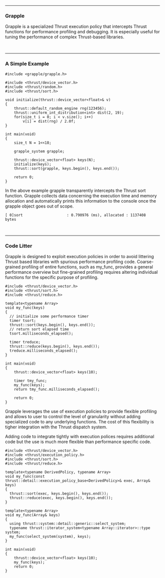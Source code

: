 <hr>
<h3>Grapple</h3>

Grapple is a specialized Thrust execution policy that intercepts Thrust
functions for performance profiling and debugging. It is especially
useful for tuning the performance of complex Thrust-based libraries.

<br><hr>
<h3>A Simple Example</h3>

~~~{.cpp}
#include <grapple/grapple.h>

#include <thrust/device_vector.h>
#include <thrust/random.h>
#include <thrust/sort.h>

void initialize(thrust::device_vector<float>& v)
{
    thrust::default_random_engine rng(123456);
    thrust::uniform_int_distribution<int> dist(2, 19);
    for(size_t i = 0; i < v.size(); i++)
        v[i] = dist(rng) / 2.0f;
}

int main(void)
{
    size_t N = 1<<18;

    grapple_system grapple;

    thrust::device_vector<float> keys(N);
    initialize(keys);
    thrust::sort(grapple, keys.begin(), keys.end());

    return 0;
}
~~~

In the above example grapple transparently intercepts the Thrust sort
function. Grapple collects data concerning the execution time and memory
allocation and automatically prints this information to the console once
the grapple object goes out of scope.

~~~{.shell}
[ 0]sort                    : 0.790976 (ms), allocated : 1137408    bytes
~~~

<br><hr>
<h3>Code Litter</h3>

Grapple is designed to exploit execution policies in order to avoid
littering Thrust based libraries with spurious performance profiling
code. Coarse-grained profiling of entire functions, such as my_func,
provides a general performance overview but fine-grained profiling
requires altering individual functions for the specific purpose of
profiling.

~~~{.cpp}
#include <thrust/device_vector.h>
#include <thrust/sort.h>
#include <thrust/reduce.h>

template<typename Array>
void my_func(keys)
{
  // initialize some performance timer
  timer tsort;
  thrust::sort(keys.begin(), keys.end());
  // return sort elapsed time
  tsort.milliseconds_elapsed();

  timer treduce;
  thrust::reduce(keys.begin(), keys.end());
  treduce.milliseconds_elapsed();
}

int main(void)
{
    thrust::device_vector<float> keys(10);

    timer tmy_func;
    my_func(keys);
    return tmy_func.milliseconds_elapsed();

    return 0;
}
~~~

Grapple leverages the use of execution policies to provide flexible
profiling and allows to user to control the level of granularity without
adding specialized code to any underlying functions. The cost of this
flexibility is tigher integration with the Thrust dispatch system.

Adding code to integrate tightly with execution polices requires
additional code but the use is much more flexible than performance
specific code.

~~~{.cpp}
#include <thrust/device_vector.h>
#include <thrust/execution_policy.h>
#include <thrust/sort.h>
#include <thrust/reduce.h>

template<typename DerivedPolicy, typename Array>
void my_func(const thrust::detail::execution_policy_base<DerivedPolicy>& exec, Array& keys)
{
  thrust::sort(exec, keys.begin(), keys.end());
  thrust::reduce(exec, keys.begin(), keys.end());
}

template<typename Array>
void my_func(Array& keys)
{
  using thrust::system::detail::generic::select_system;
  typename thrust::iterator_system<typename Array::iterator>::type system;
  my_func(select_system(system), keys);
}

int main(void)
{
    thrust::device_vector<float> keys(10);
    my_func(keys);
    return 0;
}
~~~
